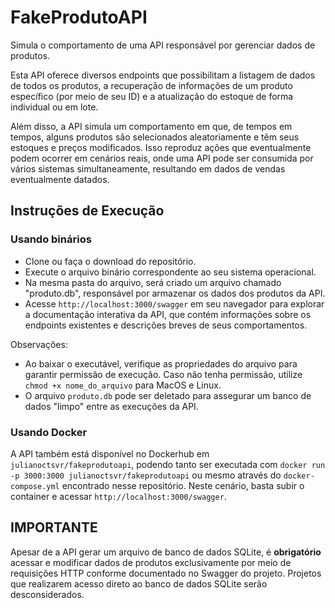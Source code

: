 # FakeProdutoAPI

Simula o comportamento de uma API responsável por gerenciar dados de produtos.

Esta API oferece diversos endpoints que possibilitam a listagem de dados de todos os produtos, a recuperação de informações de um produto específico (por meio de seu ID) e a atualização do estoque de forma individual ou em lote.

Além disso, a API simula um comportamento em que, de tempos em tempos, alguns produtos são selecionados aleatoriamente e têm seus estoques e preços modificados. Isso reproduz ações que eventualmente podem ocorrer em cenários reais, onde uma API pode ser consumida por vários sistemas simultaneamente, resultando em dados de vendas eventualmente datados.

## Instruções de Execução

### Usando binários

- Clone ou faça o download do repositório.
- Execute o arquivo binário correspondente ao seu sistema operacional.
- Na mesma pasta do arquivo, será criado um arquivo chamado "produto.db", responsável por armazenar os dados dos produtos da API.
- Acesse `http://localhost:3000/swagger` em seu navegador para explorar a documentação interativa da API, que contém informações sobre os endpoints existentes e descrições breves de seus comportamentos.

Observações:
- Ao baixar o executável, verifique as propriedades do arquivo para garantir permissão de execução. Caso não tenha permissão, utilize `chmod +x nome_do_arquivo` para MacOS e Linux.
- O arquivo `produto.db` pode ser deletado para assegurar um banco de dados "limpo" entre as execuções da API.


### Usando Docker

A API também está disponível no Dockerhub em `julianoctsvr/fakeprodutoapi`, podendo tanto ser executada com `docker run -p 3000:3000 julianoctsvr/fakeprodutoapi` ou mesmo através do `docker-compose.yml` encontrado nesse repositório. Neste cenário, basta subir o container e acessar `http://localhost:3000/swagger`.

## IMPORTANTE

Apesar de a API gerar um arquivo de banco de dados SQLite, é **obrigatório** acessar e modificar dados de produtos exclusivamente por meio de requisições HTTP conforme documentado no Swagger do projeto. Projetos que realizarem acesso direto ao banco de dados SQLite serão desconsiderados.
